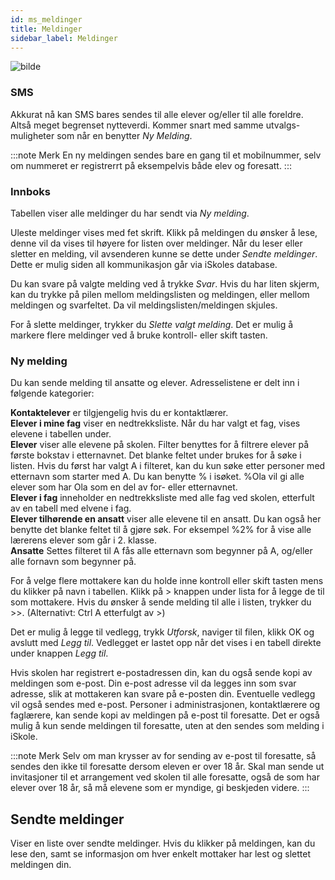 ```yaml
---
id: ms_meldinger
title: Meldinger
sidebar_label: Meldinger
---
```


![bilde](https://user-images.githubusercontent.com/80097133/152986821-a3de4d36-43b1-4c2c-9d60-95611fc90536.png)

### SMS
Akkurat nå kan SMS bares sendes til alle elever og/eller til alle foreldre. Altså meget begrenset nytteverdi. Kommer snart med samme utvalgs-muligheter som når en benytter _Ny Melding_. 

:::note Merk
En ny meldingen sendes bare en gang til et mobilnummer, selv om nummeret er registrerrt på eksempelvis både elev og foresatt.
:::

### Innboks
Tabellen viser alle meldinger du har sendt via _Ny melding_. 

Uleste meldinger vises med fet skrift. Klikk på meldingen du ønsker å lese, denne vil da vises til høyere for listen over meldinger. Når du leser eller
sletter en melding, vil avsenderen kunne se dette under _Sendte meldinger_. Dette er mulig siden all kommunikasjon går via iSkoles database.

Du kan svare på valgte melding ved å trykke _Svar_. Hvis du har liten skjerm, kan du trykke på pilen mellom meldingslisten og meldingen, eller mellom meldingen og svarfeltet. Da vil meldingslisten/meldingen skjules. 

For å slette meldinger, trykker du _Slette valgt melding_. Det er mulig å markere flere meldinger ved å bruke kontroll- eller skift tasten.

### Ny melding
Du kan sende melding til ansatte og elever. Adresselistene er delt inn i følgende kategorier:

**Kontaktelever** er tilgjengelig hvis du er kontaktlærer.  
**Elever i mine fag** viser en nedtrekksliste. Når du har valgt et fag, vises elevene i tabellen under.  
**Elever** viser alle elevene på skolen. Filter benyttes for å filtrere elever på første bokstav i etternavnet. Det blanke feltet under brukes for å søke i
listen. Hvis du først har valgt A i filteret, kan du kun søke etter personer med etternavn som starter med A. Du kan benytte % i isøket. %Ola vil gi alle elever som har Ola som en del av for- eller etternavnet.  
**Elever i fag** inneholder en nedtrekksliste med alle fag ved skolen, etterfult av en tabell med elvene i fag.  
**Elever tilhørende en ansatt** viser alle elevene til en ansatt. Du kan også her benytte det blanke feltet til å gjøre søk. For eksempel %2% for å vise
alle lærerens elever som går i 2. klasse.  
**Ansatte** Settes filteret til A fås alle etternavn som begynner på A, og/eller alle fornavn som begynner på.

For å velge flere mottakere kan du holde inne kontroll eller skift tasten mens du klikker på navn i tabellen. Klikk på > knappen under lista for å
legge de til som mottakere. Hvis du ønsker å sende melding til alle i listen, trykker du >>. (Alternativt: Ctrl A etterfulgt av >)

Det er mulig å legge til vedlegg, trykk _Utforsk_, naviger til filen, klikk OK og avslutt med _Legg til_. Vedlegget er lastet opp når det vises i en tabell
direkte under knappen _Legg til_.

Hvis skolen har registrert e-postadressen din, kan du også sende kopi av meldingen som e-post. Din e-post adresse vil da legges inn som svar adresse,
slik at mottakeren kan svare på e-posten din. Eventuelle vedlegg vil også sendes med e-post. Personer i administrasjonen, kontaktlærere og faglærere,
kan sende kopi av meldingen på e-post til foresatte. Det er også mulig å kun sende meldingen til foresatte, uten at den sendes som melding i iSkole.

:::note Merk
Selv om man krysser av for sending av e-post til foresatte, så sendes den ikke til foresatte dersom eleven er over 18 år. Skal man sende ut invitasjoner til et arrangement ved skolen til alle foresatte, også de som har elever over 18 år, så må elevene som er myndige, gi beskjeden videre.
:::

## Sendte meldinger
Viser en liste over sendte meldinger. Hvis du klikker på meldingen, kan du lese den, samt se informasjon om hver enkelt mottaker har lest og slettet meldingen din.
